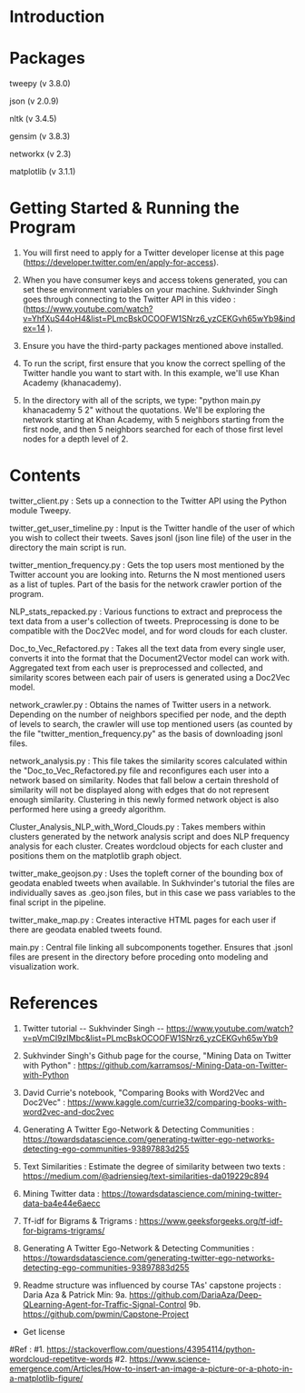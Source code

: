 # Introduction

# Packages
tweepy (v 3.8.0)

json (v 2.0.9)

nltk (v 3.4.5)

gensim (v 3.8.3)

networkx (v 2.3)

matplotlib (v 3.1.1)

# Getting Started & Running the Program

1. You will first need to apply for a Twitter developer license at this page (https://developer.twitter.com/en/apply-for-access). 

2. When you have consumer keys and access tokens generated, you can set these environment variables on your machine. Sukhvinder Singh goes through connecting to the Twitter API in this video : (https://www.youtube.com/watch?v=YhfXuS44oH4&list=PLmcBskOCOOFW1SNrz6_yzCEKGvh65wYb9&index=14 ). 

3. Ensure you have the third-party packages mentioned above installed.

4. To run the script, first ensure that you know the correct spelling of the Twitter handle you want to start with. In this example, we'll use Khan Academy (khanacademy). 

5. In the directory with all of the scripts, we type: "python main.py khanacademy 5 2" without the quotations. We'll be exploring the network starting at Khan Academy, with 5 neighbors starting from the first node, and then 5 neighbors searched for each of those first level nodes for a depth level of 2.

# Contents

twitter_client.py : Sets up a connection to the Twitter API using the Python module Tweepy.

twitter_get_user_timeline.py : Input is the Twitter handle of the user of which you wish to collect their tweets. Saves jsonl (json line file) of the user in the directory the main script is run.

twitter_mention_frequency.py : Gets the top users most mentioned by the Twitter account you are looking into. Returns the N most mentioned users as a list of tuples. Part of the basis for the network crawler portion of the program.

NLP_stats_repacked.py : Various functions to extract and preprocess the text data from a user's collection of tweets. Preprocessing is done to be compatible with the Doc2Vec model, and for word clouds for each cluster.

Doc_to_Vec_Refactored.py : Takes all the text data from every single user, converts it into the format that the Document2Vector model can work with. Aggregated text from each user is preprocessed and collected, and similarity scores between each pair of users is generated using a Doc2Vec model.

network_crawler.py : Obtains the names of Twitter users in a network. Depending on the number of neighbors specified per node, and the depth of levels to search, the crawler will use top mentioned users (as counted by the file "twitter_mention_frequency.py" as the basis of downloading jsonl files. 

network_analysis.py : This file takes the similarity scores calculated within the "Doc_to_Vec_Refactored.py file and reconfigures each user into a network based on similarity. Nodes that fall below a certain threshold of similarity will not be displayed along with edges that do not represent enough similarity. Clustering in this newly formed network object is also performed here using a greedy algorithm.

Cluster_Analysis_NLP_with_Word_Clouds.py : Takes members within clusters generated by the network analysis script and does NLP frequency analysis for each cluster. Creates wordcloud objects for each cluster and positions them on the matplotlib graph object.

twitter_make_geojson.py : Uses the topleft corner of the bounding box of geodata enabled tweets when available. In Sukhvinder's tutorial the files are individually saves as .geo.json files, but in this case we pass variables to the final script in the pipeline. 

twitter_make_map.py : Creates interactive HTML pages for each user if there are geodata enabled tweets found. 

main.py : Central file linking all subcomponents together. Ensures that .jsonl files are present in the directory before proceding onto modeling and visualization work.

# References

1. Twitter tutorial -- Sukhvinder Singh -- https://www.youtube.com/watch?v=pVmCI9zIMbc&list=PLmcBskOCOOFW1SNrz6_yzCEKGvh65wYb9

2. Sukhvinder Singh's Github page for the course, "Mining Data on Twitter with Python" : https://github.com/karramsos/-Mining-Data-on-Twitter-with-Python

3. David Currie's notebook, "Comparing Books with Word2Vec and Doc2Vec" : https://www.kaggle.com/currie32/comparing-books-with-word2vec-and-doc2vec

4. Generating A Twitter Ego-Network & Detecting Communities : https://towardsdatascience.com/generating-twitter-ego-networks-detecting-ego-communities-93897883d255

5. Text Similarities : Estimate the degree of similarity between two texts : https://medium.com/@adriensieg/text-similarities-da019229c894

6. Mining Twitter data : https://towardsdatascience.com/mining-twitter-data-ba4e44e6aecc

7. Tf-idf for Bigrams & Trigrams : https://www.geeksforgeeks.org/tf-idf-for-bigrams-trigrams/

8. Generating A Twitter Ego-Network & Detecting Communities : https://towardsdatascience.com/generating-twitter-ego-networks-detecting-ego-communities-93897883d255

9. Readme structure was influenced by course TAs' capstone projects : Daria Aza & Patrick Min:
9a. https://github.com/DariaAza/Deep-QLearning-Agent-for-Traffic-Signal-Control 
9b. https://github.com/pwmin/Capstone-Project

* Get license

#Ref : 
#1. https://stackoverflow.com/questions/43954114/python-wordcloud-repetitve-words
#2. https://www.science-emergence.com/Articles/How-to-insert-an-image-a-picture-or-a-photo-in-a-matplotlib-figure/